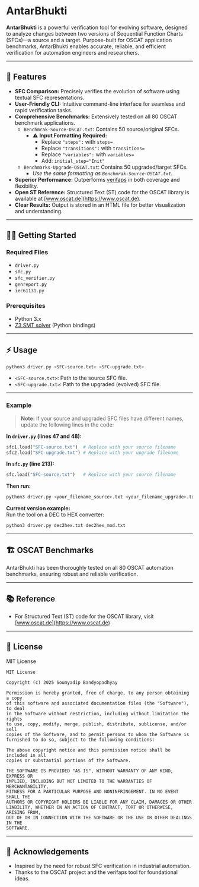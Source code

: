 # AntarBhukti

**AntarBhukti** is a powerful verification tool for evolving software, designed to analyze changes between two versions of Sequential Function Charts (SFCs)—a source and a target. Purpose-built for OSCAT application benchmarks, AntarBhukti enables accurate, reliable, and efficient verification for automation engineers and researchers.

---

## 🚀 Features

- **SFC Comparison:** Precisely verifies the evolution of software using textual SFC representations.
- **User-Friendly CLI:** Intuitive command-line interface for seamless and rapid verification tasks.
- **Comprehensive Benchmarks:** Extensively tested on all 80 OSCAT benchmark applications.
  - `Benchmrak-Source-OSCAT.txt`: Contains 50 source/original SFCs.
    - ⚠️ **Input Formatting Required:**
      - Replace `"steps":` with `steps=`
      - Replace `"transitions":` with `transitions=`
      - Replace `"variables":` with `variables=`
      - Add: `initial_step="Init"`
  - `Benchmarks-Upgrade-OSCAT.txt`: Contains 50 upgraded/target SFCs.
    - *Use the same formatting as `Benchmrak-Source-OSCAT.txt`.*
- **Superior Performance:** Outperforms [verifaps](https://formal.kastel.kit.edu/~weigl/verifaps/index.html) in both coverage and flexibility.
- **Open ST Reference:** Structured Text (ST) code for the OSCAT library is available at [www.oscat.de](https://www.oscat.de).
- **Clear Results:** Output is stored in an HTML file for better visualization and understanding.

---

## 🧑‍💻 Getting Started

### Required Files

- `driver.py`
- `sfc.py`
- `sfc_verifier.py`
- `genreport.py`
- `iec61131.py`

### Prerequisites

- Python 3.x
- [Z3 SMT solver](https://github.com/Z3Prover/z3) (Python bindings)

---

## ⚡️ Usage

```sh
python3 driver.py <SFC-source.txt> <SFC-upgrade.txt>
```

- `<SFC-source.txt>`: Path to the source SFC file.
- `<SFC-upgrade.txt>`: Path to the upgraded (evolved) SFC file.

---

### Example

> **Note:** If your source and upgraded SFC files have different names, update the following lines in the code:

**In `driver.py` (lines 47 and 48):**
```python
sfc1.load("SFC-source.txt")  # Replace with your source filename
sfc2.load("SFC-upgrade.txt") # Replace with your upgrade filename
```
**In `sfc.py` (line 213):**
```python
sfc.load("SFC-source.txt")   # Replace with your source filename
```
**Then run:**
```sh
python3 driver.py <your_filename_source>.txt <your_filename_upgrade>.txt
```

**Current version example:**  
Run the tool on a DEC to HEX converter:
```sh
python3 driver.py dec2hex.txt dec2hex_mod.txt
```

---

## 🏗️ OSCAT Benchmarks

AntarBhukti has been thoroughly tested on all 80 OSCAT automation benchmarks, ensuring robust and reliable verification.

---

## 📚 Reference

- For Structured Text (ST) code for the OSCAT library, visit [www.oscat.de](https://www.oscat.de)

---

## 📄 License

MIT License

```
MIT License

Copyright (c) 2025 Soumyadip Bandyopadhyay

Permission is hereby granted, free of charge, to any person obtaining a copy
of this software and associated documentation files (the "Software"), to deal
in the Software without restriction, including without limitation the rights
to use, copy, modify, merge, publish, distribute, sublicense, and/or sell
copies of the Software, and to permit persons to whom the Software is
furnished to do so, subject to the following conditions:

The above copyright notice and this permission notice shall be included in all
copies or substantial portions of the Software.

THE SOFTWARE IS PROVIDED "AS IS", WITHOUT WARRANTY OF ANY KIND, EXPRESS OR
IMPLIED, INCLUDING BUT NOT LIMITED TO THE WARRANTIES OF MERCHANTABILITY,
FITNESS FOR A PARTICULAR PURPOSE AND NONINFRINGEMENT. IN NO EVENT SHALL THE
AUTHORS OR COPYRIGHT HOLDERS BE LIABLE FOR ANY CLAIM, DAMAGES OR OTHER
LIABILITY, WHETHER IN AN ACTION OF CONTRACT, TORT OR OTHERWISE, ARISING FROM,
OUT OF OR IN CONNECTION WITH THE SOFTWARE OR THE USE OR OTHER DEALINGS IN THE
SOFTWARE.
```

---

## 🙏 Acknowledgements

- Inspired by the need for robust SFC verification in industrial automation.
- Thanks to the OSCAT project and the verifaps tool for foundational ideas.
